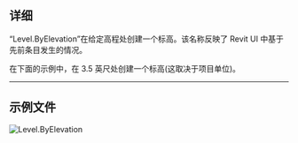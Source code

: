 ## 详细
“Level.ByElevation”在给定高程处创建一个标高。该名称反映了 Revit UI 中基于先前条目发生的情况。

在下面的示例中，在 3.5 英尺处创建一个标高(这取决于项目单位)。
___
## 示例文件

![Level.ByElevation](./Revit.Elements.Level.ByElevation_img.jpg)
